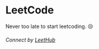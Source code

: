 # LeetCode

Never too late to start leetcoding. 😒

###### Connect by [LeetHub](https://github.com/QasimWani/LeetHub)
